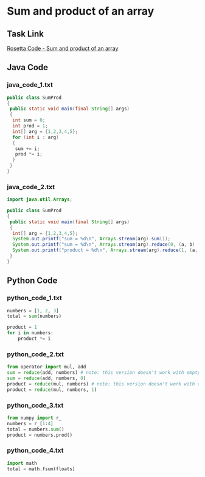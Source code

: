 # Sum and product of an array

## Task Link
[Rosetta Code - Sum and product of an array](https://rosettacode.org/wiki/Sum_and_product_of_an_array)

## Java Code
### java_code_1.txt
```java
public class SumProd
{
 public static void main(final String[] args)
 {
  int sum = 0;
  int prod = 1;
  int[] arg = {1,2,3,4,5};
  for (int i : arg)
  {
   sum += i;
   prod *= i;
  }
 }
}

```

### java_code_2.txt
```java
import java.util.Arrays;

public class SumProd
{
 public static void main(final String[] args)
 {
  int[] arg = {1,2,3,4,5};
  System.out.printf("sum = %d\n", Arrays.stream(arg).sum());
  System.out.printf("sum = %d\n", Arrays.stream(arg).reduce(0, (a, b) -> a + b));
  System.out.printf("product = %d\n", Arrays.stream(arg).reduce(1, (a, b) -> a * b));
 }
}

```

## Python Code
### python_code_1.txt
```python
numbers = [1, 2, 3]
total = sum(numbers)

product = 1
for i in numbers:
    product *= i

```

### python_code_2.txt
```python
from operator import mul, add
sum = reduce(add, numbers) # note: this version doesn't work with empty lists
sum = reduce(add, numbers, 0)
product = reduce(mul, numbers) # note: this version doesn't work with empty lists
product = reduce(mul, numbers, 1)

```

### python_code_3.txt
```python
from numpy import r_
numbers = r_[1:4]
total = numbers.sum()
product = numbers.prod()

```

### python_code_4.txt
```python
import math
total = math.fsum(floats)

```

